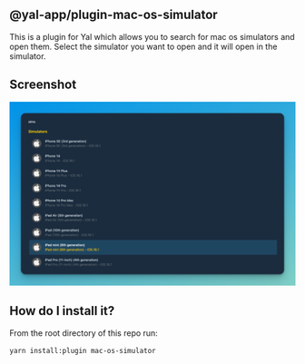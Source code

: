 ## @yal-app/plugin-mac-os-simulator

This is a plugin for Yal which allows you to search for mac os simulators and open them. Select the simulator you want to open and it will open in the simulator.

## Screenshot

![mac-os-simulator](./resources/mac-os-simulator.png 'mac-os-simulator')

## How do I install it?

From the root directory of this repo run:

```
yarn install:plugin mac-os-simulator
```
